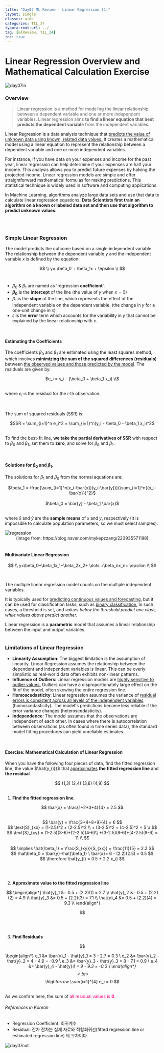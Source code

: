 ```yaml
---
title: "Day07 ML Review - Linear Regression (1)"
layout: single
classes: wide
categories: TIL_24
typora-root-url: ../
tag: [mlReview, TIL_24]
toc: true
---
```


# Linear Regression Overview and Mathematical Calculation Exercise

<img src="/blog/images/2024-05-22-TIL24_Day7/8915EDEF-F6CE-4B6A-867B-A331A7853217.jpeg" alt="day07in">

### Overview

>Linear regression is a method for modeling the linear relationship between a dependent variable and one or more independent variables. Linear regression aims **to find a linear equation that best predicts the dependent variabl**e from the independent variables.

Linear Regression is a data analysis technique that <u>predicts the value of unknown data using known, related data values.</u> It creates a mathematical model using a linear equation to represent the relationship between a dependent variable and one or more independent variables.  <br>

For instance, if you have data on your expenses and income for the past year, linear regression can help determine if your expenses are half your income. This analysis allows you to predict future expenses by halving the projected income. Linear regression models are simple and offer straightforward mathematical formulas for making predictions. This statistical technique is widely used in software and computing applications.<br>

In Machine Learning, algorithms analyze large data sets and use that data to calculate linear regression equations. **Data Scientists first train an algorithm on a known or labeled data set and then use that algorithm to predict unknown values**. 

<br><Br>

### Simple Linear Regression

The model predicts the outcome based on a single independent variable. The relationship between the dependent variable $y$ and the independent variable $x$ is defined by the equation: <br><center>
$$
\\ y= \beta_0 + \beta_1x + \epsilon \\
$$
<br></center>



- $\beta_0$ & $\beta_1$ are named as 'regression **coefficient**'. 
- **$\beta_0$​** is the **intercept** of the line (the value of $y$ when $x=0$)
- $\beta_1$ is the **slope** of the line, which represents the effect of the independent variable on the dependent variable. (the change in $y$ for a one-unit change in $x$)
- $\epsilon$ is the **error** term which accounts for the variability in $y$ that cannot be explained by the linear relationship with $x$.

<br>

#### Estimating the Coefficients

The coefficients $\beta_0$ and $\beta_1$​ are estimated using the least squares method, which involves **minimizing the sum of the squared differences (residuals)** between <u>the observed values and those predicted by the model</u>. The residuals are given by: <br>

<center>$e_i = y_i - (\beta_0  + \beta_1 x_i) \\$</center>

<br>

where $e_i$ is the residual for the $i$-th observation.

<br>

The sum of squared residuals (SSR) is: <br>

<center>$SSR = \sum_{i=1}^n e_i^2 = \sum_{i=1}^n(y_i - \beta_0 - \beta_1 x_i)^2$

</center>

<br>

To find the best-fit line, **we take the partial derivatives of SSR** with respect to $\beta_0$ and $\beta_1$, set them to **zero**, and solve for $\beta_0$ and $\beta_1$.

<br>

#### Solutions for $\beta_0$ and $\beta_1$.

The solutions for $\beta_1$ and $\beta_0$ from the normal equations are:<br>

<center> $\beta_1 = \frac{\sum_{i=1}^n(x_i-\bar{x})(y_i-\bar{y})}{\sum_{i=1}^n({x_i-\bar{x}})^2}$ </center>

<br>

<center> $\beta_0 = \bar{y} - \beta_1 \bar{x}$ </center>

<br>

where $\bar{x}$ and $\bar{y}$ are the **sample means** of $x$ and $y$, respectively (It is impossible to calculate population parameters, so we must select samples).<br> 

<img src="/blog/images/2024-05-22-TIL24_Day7/image-20240522161234928.png" alt="regression">

<center>(image from: https://blog.naver.com/mykepzzang/220935571198)</center> 

<br>



#### Multivariate Linear Regression

$$
\\ y=\beta_0+\beta_1x_1+\beta_2x_2+ \dots +\beta_nx_n+ \epsilon
\\
$$

<br>

The multiple linear regression model counts on the multiple independent variables. <br>

It is typically used for <u>predicting continuous values and forecasting</u>, but it can be used for classification tasks, such as <u>binary classification.</u> In such cases, a threshold is set, and *values below the threshold predict one class, while values above predict another.* <br>

Linear regression is a **parametric** model that assumes a linear relationship between the input and output variables. <br><br>



### Limitations of Linear Regression

- **Linearity Assumption**: The biggest limitation is the assumption of linearity. Linear Regression assumes the relationship between the dependent and independent variables is linear. This can be overly simplistic as real-world data often exhibits non-linear patterns.
- **Influence of Outliers**: Linear regression models are <u>highly sensitive to outlier values.</u>  Outliers can have a disproportionately large effect on the fit of the model, often skewing the entire regression line.
- **Homoscedasticity**: Linear regression assumes the variance of <u>residual errors is consistent across all levels of the independent variables</u> (homoscedasticity). The model's predictions become less reliable if the error variance changes (heteroscedasticity).
- **Independence**: The model assumes that the observations are independent of each other. In cases where there is autocorrelation between observations (as often found in time series data), the standard model fitting procedures can yield unreliable estimates.

<br>





#### Exercise: Mathematical Calculation of Linear Regression

When you have the following four pieces of data, find the fitted regression line, the value $\hat{y_{i}}$ that <u>approximates</u> **the fitted regression line** and **the residual**.<br>

<center>
  $$
  (1,3) (2,4) (3,8) (4,9)
  $$
</center>


<br>

1. **Find the fitted regression line.**

<center>


$$
\bar{x} = \frac{1+2+3+4}{4} = 2.5
$$

<br>
$$
\bar{y} = \frac{3+4+8+9}{4} = 6
$$
<br>
$$
\text{S}_{xx} = (1-2.5)^2 + (2-2.5)^2 \\
+ (3-2.5)^2 + (4-2.5)^2 = 5 \\
$$
<br>
$$
\text{S}_{xy} = (1-2.5)(3-6)+(2-2.5)(4-6)\\ 
+(3-2.5)(8-6)+(4-2.5)(9-6) = 11 \\
$$
<br><br>
$$
\implies \hat{\beta_1} = \frac{S_{xy}}{S_{xx}} = \frac{11}{5} = 2.2
$$
<br>
$$
\hat\beta_0 = \bar{y}-\hat{\beta_1} \ \bar{x}= 6 - (2.2)(2.5) = 0.5
$$
<br>
$$
\therefore \hat{y_{i} = 0.5 + 2.2 x_i}
$$


</center>

<br><br>

2. **Approximate value to the fitted regression line**

<center>
  $$
\begin{align*}
\hat{y}_1 &= 0.5 + (2.2)(1) = 2.7 \\
\hat{y}_2 &= 0.5 + (2.2)(2) = 4.9 \\
\hat{y}_3 &= 0.5 + (2.2)(3) = 7.1 \\
\hat{y}_4 &= 0.5 + (2.2)(4) = 9.3 \\
\end{align*}


$$
</center>

<br><br>



3. **Find Residuals**

<center>
$$

  \begin{align*}
e_1 &= \bar{y}_1 - \hat{y}_1 = 3 - 2.7 = 0.3 \\
e_2 &= \bar{y}_2 - \hat{y}_2 = 4 - 4.9 = -0.9 \\
e_3 &= \bar{y}_3 - \hat{y}_3 = 8 - 7.1 = 0.9 \\
e_4 &= \bar{y}_4 - \hat{y}_4 = 9 - 9.3 = -0.3 \\
\end{align*}
$$
  <br>
$$
  \Rightarrow \sum_{i=1}^{4} e_i = 0
  $$
</center>

<br>As we confirm here, the sum of <font color="#fc037f">all residual values is **0**. </font>





###### *References in Korean*

* Regression Coefficient: 회귀계수
* Residual: 잔차
  잔차는 실제 자료와 적합회귀선(fitted regression line or estimated regression line) 의 오차이다. 



<img src="/blog/images/2024-05-22-TIL24_Day7/665EDCFD-63C0-4EBF-BCDF-B2676ACFD55E.jpeg" alt="day07out">



